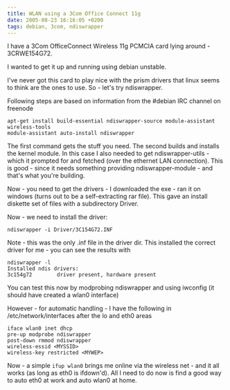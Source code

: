 ```yaml
---
title: WLAN using a 3Com Office Connect 11g
date: 2005-08-23 16:16:05 +0200
tags: debian, 3com, ndiswrapper
---
```


I have a 3Com OfficeConnect Wireless 11g PCMCIA card lying around - 3CRWE154G72.

I wanted to get it up and running using debian unstable.

I've never got this card to play nice with the prism drivers that linux seems to think are the ones to use. So - let's try ndiswrapper.

Following steps are based on information from the #debian IRC channel on freenode

    apt-get install build-essential ndiswrapper-source module-assistant wireless-tools
    module-assistant auto-install ndiswrapper

The first command gets the stuff you need. The second builds and installs the kernel module. In this case I also needed to get ndiswrapper-utils - which it prompted for and fetched (over the ethernet LAN connection). This is good - since it needs something providing ndiswrapper-module - and that's what you're building.

Now - you need to get the drivers - I downloaded the exe - ran it on windows (turns out to be a self-extracting rar file). This gave an install diskette set of files with a subdirectory Driver.

Now - we need to install the driver:

    ndiswrapper -i Driver/3C154G72.INF

Note - this was the only .inf file in the driver dir. This installed the correct driver for me - you can see the results with

    ndiswrapper -l
    Installed ndis drivers:
    3c154g72        driver present, hardware present

You can test this now by modprobing ndiswrapper and using iwconfig (it should have created a wlan0 interface)

However - for automatic handling - I have the following in /etc/network/interfaces after the lo and eth0 areas

    iface wlan0 inet dhcp
    pre-up modprobe ndiswrapper
    post-down rmmod ndiswrapper
    wireless-essid <MYSSID>
    wireless-key restricted <MYWEP>

Now - a simple <code>ifup wlan0</code> brings me online via the wireless net - and it all works (as long as eth0 is ifdown'd). All I need to do now is find a good way to auto eth0 at work and auto wlan0 at home.
